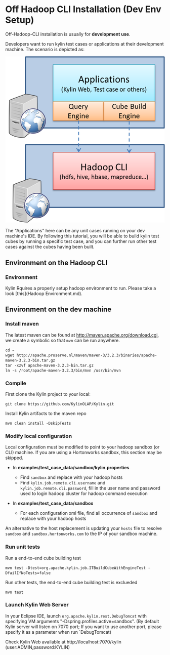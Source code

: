 Off Hadoop CLI Installation (Dev Env Setup)
===
Off-Hadoop-CLI installation is usually for **development use**.

Developers want to run kylin test cases or applications at their development machine. The scenario is depicted as:

![Off-Hadoop-CLI-installation](off_cli_install_scene.png)

The "Applications" here can be any unit cases running on your dev machine's IDE. By following this tutorial, you will be able to build kylin test cubes by running a specific test case, and you can further run other test cases against the cubes having been built.


## Environment on the Hadoop CLI

### Environment

Kylin Rquires a properly setup hadoop environment to run. Please take a look [this](Hadoop Environment.md).

## Environment on the dev machine

### Install maven

The latest maven can be found at <http://maven.apache.org/download.cgi>, we create a symbolic so that `mvn` can be run anywhere.

	cd ~
	wget http://apache.proserve.nl/maven/maven-3/3.2.3/binaries/apache-maven-3.2.3-bin.tar.gz
	tar -xzvf apache-maven-3.2.3-bin.tar.gz 
	ln -s /root/apache-maven-3.2.3/bin/mvn /usr/bin/mvn

### Compile

First clone the Kylin project to your local:

	git clone https://github.com/KylinOLAP/Kylin.git
	
Install Kylin artifacts to the maven repo

	mvn clean install -DskipTests

### Modify local configuration

Local configuration must be modified to point to your hadoop sandbox (or CLI) machine. If you are using a Hortonworks sandbox, this section may be skipped.

* In **examples/test_case_data/sandbox/kylin.properties**
   * Find `sandbox` and replace with your hadoop hosts
   * Find `kylin.job.remote.cli.username` and `kylin.job.remote.cli.password`, fill in the user name and password used to login hadoop cluster for hadoop command execution

* In **examples/test_case_data/sandbox**
   * For each configuration xml file, find all occurrence of `sandbox` and replace with your hadoop hosts

An alternative to the host replacement is updating your `hosts` file to resolve `sandbox` and `sandbox.hortonworks.com` to the IP of your sandbox machine.

### Run unit tests

Run a end-to-end cube building test
 
	mvn test -Dtest=org.apache.kylin.job.ITBuildCubeWithEngineTest -DfailIfNoTests=false
	
Run other tests, the end-to-end cube building test is exclueded

	mvn test

### Launch Kylin Web Server

In your Eclipse IDE, launch `org.apache.kylin.rest.DebugTomcat` with specifying VM arguments "-Dspring.profiles.active=sandbox". (By default Kylin server will listen on 7070 port; If you want to use another port, please specify it as a parameter when run `DebugTomcat)

Check Kylin Web available at http://localhost:7070/kylin (user:ADMIN,password:KYLIN)

